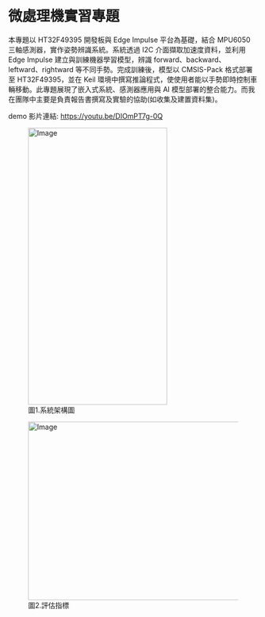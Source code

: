 # 微處理機實習專題
本專題以 HT32F49395 開發板與 Edge Impulse 平台為基礎，結合 MPU6050 三軸感測器，實作姿勢辨識系統。系統透過 I2C 介面擷取加速度資料，並利用 Edge Impulse 建立與訓練機器學習模型，辨識 forward、backward、leftward、rightward 等不同手勢。完成訓練後，模型以 CMSIS-Pack 格式部署至 HT32F49395，並在 Keil 環境中撰寫推論程式，使使用者能以手勢即時控制車輛移動。此專題展現了嵌入式系統、感測器應用與 AI 模型部署的整合能力。而我在團隊中主要是負責報告書撰寫及實驗的協助(如收集及建置資料集)。

demo 影片連結: https://youtu.be/DIOmPT7g-0Q
<figure>
  <img width="280" height="559" alt="Image" src="https://github.com/user-attachments/assets/1e15e2f3-78f1-44ae-b4d2-21414387e805" />
  <figcaption>圖1.系統架構圖</figcaption>
</figure>
<figure>
  <img width="630" height="360" alt="Image" src="https://github.com/user-attachments/assets/02883f6b-88ec-4d83-ae1b-d27d2572f3d1" />
  <figcaption>圖2.評估指標</figcaption>
</figure>
